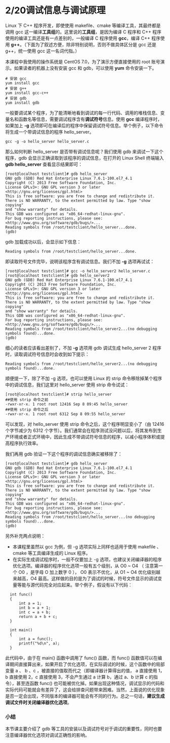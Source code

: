 # 2/20调试信息与调试原理

Linux 下 C++ 程序开发，即使使用 makefile、cmake 等编译工具，其最终都是调用 gcc 这一编译**工具组**的。这里说的**工具组**，是因为编译 C 程序和 C++ 程序使用的编译工具还是有一点差别的，一般编译 C 程序使用 **gcc**，编译 C++ 程序使用 **g++**。（下面为了叙述方便，除非特别说明，否则不做具体区分是 gcc 还是 g++，统一使用 gcc 这一名词代指。）

本课程中我使用的操作系统是 CentOS 7.0，为了演示方便直接使用的 root 账号演示。如果读者的机器上没有安装 gcc 和 gdb，可以使用 **yum** 命令安装一下。

```
# 安装 gcc
yum install gcc
# 安装 g++
yum install gcc-c++
# 安装 gdb
yum install gdb
```

一般要调试某个程序，为了能清晰地看到调试的每一行代码、调用的堆栈信息、变量名和函数名等信息，需要调试程序含有**调试符号**信息。使用 **gcc** 编译程序时，如果加上 **-g** 选项即可在编译后的程序中保留调试符号信息。举个例子，以下命令将生成一个带调试信息的程序 hello_server。

```
gcc -g -o hello_server hello_server.c
```

那么如何判断 hello_server 是否带有调试信息呢？我们使用 gdb 来调试一下这个程序，gdb 会显示正确读取到该程序的调试信息，在打开的 Linux Shell 终端输入 **gdb hello_server** 查看显示结果即可：

```
[root@localhost testclient]# gdb hello_server
GNU gdb (GDB) Red Hat Enterprise Linux 7.6.1-100.el7_4.1
Copyright (C) 2013 Free Software Foundation, Inc.
License GPLv3+: GNU GPL version 3 or later <http://gnu.org/licenses/gpl.html>
This is free software: you are free to change and redistribute it.
There is NO WARRANTY, to the extent permitted by law. Type "show copying"
and "show warranty" for details.
This GDB was configured as "x86_64-redhat-linux-gnu".
For bug reporting instructions, please see:
<http://www.gnu.org/software/gdb/bugs/>...
Reading symbols from /root/testclient/hello_server...done.
(gdb)
```

gdb 加载成功以后，会显示如下信息：

```
Reading symbols from /root/testclient/hello_server...done.
```

即读取符号文件完毕，说明该程序含有调试信息。我们不加 **-g** 选项再试试：

```
[root@localhost testclient]# gcc -o hello_server2 hello_server.c
[root@localhost testclient]# gdb hello_server2
GNU gdb (GDB) Red Hat Enterprise Linux 7.6.1-100.el7_4.1
Copyright (C) 2013 Free Software Foundation, Inc.
License GPLv3+: GNU GPL version 3 or later <http://gnu.org/licenses/gpl.html>
This is free software: you are free to change and redistribute it.
There is NO WARRANTY, to the extent permitted by law. Type "show copying"
and "show warranty" for details.
This GDB was configured as "x86_64-redhat-linux-gnu".
For bug reporting instructions, please see:
<http://www.gnu.org/software/gdb/bugs/>...
Reading symbols from /root/testclient/hello_server2...(no debugging symbols found)...done.
(gdb)
```

细心的读者应该看出差别了，不加 **-g** 选项用 gdb 调试生成 hello_server 2 程序时，读取调试符号信息时会收到如下提示：

```
Reading symbols from /root/testclient/hello_server2...(no debugging symbols found)...done.
```

顺便提一下，除了不加 -g 选项，也可以使用 Linux 的 strip 命令移除掉某个程序中的调试信息，我们这里对 hello_server 使用 strip 命令试试：

```
[root@localhost testclient]# strip hello_server
##使用 strip 命令之前
-rwxr-xr-x. 1 root root 12416 Sep 8 09:45 hello_server
##使用 strip 命令之后
-rwxr-xr-x. 1 root root 6312 Sep 8 09:55 hello_server
```

可以发现，对 hello_server 使用 strip 命令之后，这个程序明显变小了（由 12416 个字节减少为 6312 个字节）。我们通常会在程序测试没问题以后，将其发布到生产环境或者正式环境中，因此生成不带调试符号信息的程序，以减小程序体积或提高程序执行效率。

我们再用 gdb 验证一下这个程序的调试信息确实被移除了：

```
[root@localhost testclient]# gdb hello_server
GNU gdb (GDB) Red Hat Enterprise Linux 7.6.1-100.el7_4.1
Copyright (C) 2013 Free Software Foundation, Inc.
License GPLv3+: GNU GPL version 3 or later <http://gnu.org/licenses/gpl.html>
This is free software: you are free to change and redistribute it.
There is NO WARRANTY, to the extent permitted by law. Type "show copying"
and "show warranty" for details.
This GDB was configured as "x86_64-redhat-linux-gnu".
For bug reporting instructions, please see:
<http://www.gnu.org/software/gdb/bugs/>...
Reading symbols from /root/testclient/hello_server...(no debugging symbols found)...done.
(gdb)
```

另外补充两点说明：

- 本课程里虽然以 gcc 为例，但 -g 选项实际上同样也适用于使用 makefile 、cmake 等工具编译生成的 Linux 程序。
- 在实际生成调试程序时，一般不仅要加上 -g 选项，也建议关闭编译器的程序优化选项。编译器的程序优化选项一般有五个级别，从 O0 ~ O4 （ 注意第一个 O0 ，是字母 O 加上数字 0 ）， O0 表示不优化，从 O1 ~ O4 优化级别越来越高，O4 最高。这样做的目的是为了调试的时候，符号文件显示的调试变量等能与源代码完全对应起来。举个例子，假设有以下代码：

```
  int func()
  {
      int a = 1;
      int b = a + 1;
      int c = a + b;
      return a + b + c;
  }

  int main()
  {
      int a = func();
      printf("%d\n", a);
  }
```

此代码中，由于在 main() 函数中调用了 func() 函数，而 func() 函数值可以在编译期间直接算出来，如果开启了优化选项，在实际调试的时候，这个函数中的局部变量 a 、 b 、c ，被直接的值取而代之（即编译器计算得出的值， a 直接使用 1，b 直接使用 2，c 直接使用 3，不会产生通过 a 计算 b，通过 a、b 计算 c 的指令），甚至连函数 func() 也可能被优化掉。如果出现这种情况，调试显示的代码和实际代码可能就会有差异了，这会给排查问题带来困难。当然，上面说的优化现象是否一定会出现，不同版本的编译器可能会有不同的行为。总之一句话，**建议生成调试文件时关闭编译器优化选项**。

### 小结

本节课主要介绍了 gdb 等工具的安装以及调试符号对于调试的重要性，同时也要注意编译器优化选项对调试正确性的影响。